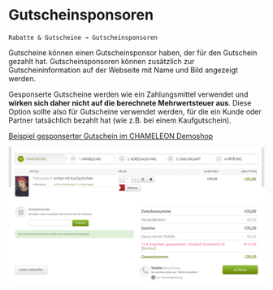 # Gutscheinsponsoren

```text
Rabatte & Gutscheine → Gutscheinsponsoren
```

Gutscheine können einen Gutscheinsponsor haben, der für den Gutschein gezahlt hat. Gutscheinsponsoren können zusätzlich zur Gutscheininformation auf der Webseite mit Name und Bild angezeigt werden.

Gesponserte Gutscheine werden wie ein Zahlungsmittel verwendet und **wirken sich daher nicht auf die berechnete Mehrwertsteuer aus**. Diese Option sollte also für Gutscheine verwendet werden, für die ein Kunde oder Partner tatsächlich bezahlt hat \(wie z.B. bei einem Kaufgutschein\).

[Beispiel gesponserter Gutschein im CHAMELEON Demoshop](https://demo.chameleon-system.de/testmarke-4/beispielprodukte/artikel-mit-kaufgutschein_pid_839_6993.html)

![](../../.gitbook/assets/gutschein_gesponsert.png)

